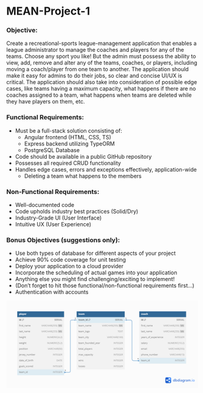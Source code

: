 # MEAN-Project-1

### Objective:

Create a recreational-sports league-management application that enables a league
administrator to manage the coaches and players for any of the teams. Choose any
sport you like! But the admin must possess the ability to view, add, remove and
alter any of the teams, coaches, or players, including moving a coach/player from
one team to another. The application should make it easy for admins to do their
jobs, so clear and concise UI/UX is critical. The application should also take into
consideration of possible edge cases, like teams having a maximum capacity, what
happens if there are no coaches assigned to a team, what happens when teams are
deleted while they have players on them, etc.

### Functional Requirements:

-   Must be a full-stack solution consisting of:
    -   Angular frontend (HTML, CSS, TS)
    -   Express backend utilizing TypeORM
    -   PostgreSQL Database
-   Code should be available in a public GitHub repository
-   Possesses all required CRUD functionality
-   Handles edge cases, errors and exceptions effectively, application-wide
    -   Deleting a team what happens to the members

### Non-Functional Requirements:

-   Well-documented code
-   Code upholds industry best practices (Solid/Dry)
-   Industry-Grade UI (User Interface)
-   Intuitive UX (User Experience)

### Bonus Objectives (suggestions only):

-   Use both types of database for different aspects of your project
-   Achieve 90% code coverage for unit testing
-   Deploy your application to a cloud provider
-   Incorporate the scheduling of actual games into your application
-   Anything else you might find challenging/exciting to implement!
-   (Don’t forget to hit those functional/non-functional requirements first…)
-   Authentication with accounts

![image](ERD.png)
